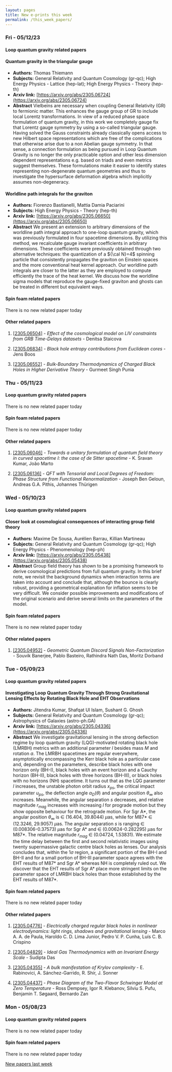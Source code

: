 ```yaml
---
layout: pages
title: New e-prints this week
permalink: /this_week_papers/
---
```




### Fri - 05/12/23

#### Loop quantum gravity related papers

#### **Quantum gravity in the triangular gauge**
 - **Authors:** Thomas Thiemann
 - **Subjects:** General Relativity and Quantum Cosmology (gr-qc); High Energy Physics - Lattice (hep-lat); High Energy Physics - Theory (hep-th)
 - **Arxiv link:** [https://arxiv.org/abs/2305.06724](https://arxiv.org/abs/2305.06724)
 - **Abstract**
 Vielbeins are necessary when coupling General Relativity (GR) to fermionic matter. This enhances the gauge group of GR to include local Lorentz transformations. In view of a reduced phase space formulation of quantum gravity, in this work we completely gauge fix that Lorentz gauge symmetry by using a so-called triangular gauge. Having solved the Gauss constraints already classically opens access to new Hilbert space representations which are free of the complications that otherwise arise due to a non Abelian gauge symmetry. In that sense, a connection formulation as being pursued in Loop Quantum Gravity is no longer the only practicable option and other less dimension dependent representations e.g. based on triads and even metrics suggest themselves. These formulations make it easier to identify states representing non-degenerate quantum geometries and thus to investigate the hypersurface deformation algebra which implicitly assumes non-degeneracy. 

#### **Worldline path integrals for the graviton**
 - **Authors:** Fiorenzo Bastianelli, Mattia Damia Paciarini
 - **Subjects:** High Energy Physics - Theory (hep-th)
 - **Arxiv link:** [https://arxiv.org/abs/2305.06650](https://arxiv.org/abs/2305.06650)
 - **Abstract**
 We present an extension to arbitrary dimensions of the worldline path integral approach to one-loop quantum gravity, which was previously formulated in four spacetime dimensions. By utilizing this method, we recalculate gauge invariant coefficients in arbitrary dimensions. These coefficients were previously obtained through two alternative techniques: the quantization of a ${\cal N}=4$ spinning particle that consistently propagates the graviton on Einstein spaces and the more conventional heat kernel approach. Our worldline path integrals are closer to the latter as they are employed to compute efficiently the trace of the heat kernel. We discuss how the worldline sigma models that reproduce the gauge-fixed graviton and ghosts can be treated in different but equivalent ways. 

#### Spin foam related papers

There is no new related paper today 



#### Other related papers

1. [[2305.06504]](https://arxiv.org/abs/2305.06504) - *Effect of the cosmological model on LIV constraints from GRB Time-Delays  datasets* - Denitsa Staicova

1. [[2305.06834]](https://arxiv.org/abs/2305.06834) - *Black hole entropy contributions from Euclidean cores* - Jens Boos

1. [[2305.06552]](https://arxiv.org/abs/2305.06552) - *Bulk-Boundary Thermodynamics of Charged Black Holes in Higher Derivative  Theory* - Gurmeet Singh Punia



### Thu - 05/11/23

#### Loop quantum gravity related papers

There is no new related paper today 

#### Spin foam related papers

There is no new related paper today 



#### Other related papers

1. [[2305.06046]](https://arxiv.org/abs/2305.06046) - *Towards a unitary formulation of quantum field theory in curved  spacetime I: the case of de Sitter spacetime* - K. Sravan Kumar, João Marto

1. [[2305.06136]](https://arxiv.org/abs/2305.06136) - *QFT with Tensorial and Local Degrees of Freedom: Phase Structure from  Functional Renormalization* - Joseph Ben Geloun, Andreas G.A. Pithis, Johannes Thürigen



### Wed - 05/10/23

#### Loop quantum gravity related papers

#### **Closer look at cosmological consequences of interacting group field  theory**
 - **Authors:** Maxime De Sousa, Aurélien Barrau, Killian Martineau
 - **Subjects:** General Relativity and Quantum Cosmology (gr-qc); High Energy Physics - Phenomenology (hep-ph)
 - **Arxiv link:** [https://arxiv.org/abs/2305.05438](https://arxiv.org/abs/2305.05438)
 - **Abstract**
 Group field theory has shown to be a promising framework to derive cosmological predictions from full quantum gravity. In this brief note, we revisit the background dynamics when interaction terms are taken into account and conclude that, although the bounce is clearly robust, providing a geometrical explanation for inflation seems to be very difficult. We consider possible improvements and modifications of the original scenario and derive several limits on the parameters of the model. 

#### Spin foam related papers

There is no new related paper today 



#### Other related papers

1. [[2305.04952]](https://arxiv.org/abs/2305.04952) - *Geometric Quantum Discord Signals Non-Factorization* - Souvik Banerjee, Pablo Basteiro, Rathindra Nath Das, Moritz Dorband



### Tue - 05/09/23

#### Loop quantum gravity related papers

#### **Investigating Loop Quantum Gravity Through Strong Gravitational Lensing  Effects by Rotating Black Hole and EHT Observations**
 - **Authors:** Jitendra Kumar, Shafqat Ul Islam, Sushant G. Ghosh
 - **Subjects:** General Relativity and Quantum Cosmology (gr-qc); Astrophysics of Galaxies (astro-ph.GA)
 - **Arxiv link:** [https://arxiv.org/abs/2305.04336](https://arxiv.org/abs/2305.04336)
 - **Abstract**
 We investigate gravitational lensing in the strong deflection regime by loop quantum gravity (LQG)-motivated rotating black hole (LMRBH) metrics with an additional parameter $l$ besides mass $M$ and rotation $a$. The LMRBH spacetimes are regular everywhere, asymptotically encompassing the Kerr black hole as a particular case and, depending on the parameters, describe black holes with one horizon only (BH-I), black holes with an event horizon and a Cauchy horizon (BH-II), black holes with three horizons (BH-III), or black holes with no horizons (NH) spacetime. It turns out that as the LQG parameter $l$ increases, the unstable photon orbit radius $x_{ps}$, the critical impact parameter $u_{ps}$, the deflection angle $\alpha_D(\theta)$ and angular position $\theta_{\infty}$ also increases. Meanwhile, the angular separation $s$ decreases, and relative magnitude $r_{mag}$ increases with increasing $l$ for prograde motion but they show opposite behaviour for the retrograde motion. For Sgr A*, the angular position $\theta_{\infty}$ is $\in$ (16.404, 39.8044) $\mu$as, while for M87* $\in$ (12.3246, 29.9057) $\mu$as. The angular separation $s$ is ranging $\in$ (0.008306-0.37573) $\mu$as for Sgr A* and $\in$ (0.00624-0.282295) $\mu$as for M87*. The relative magnitude $r_{mag}$ $\in$ (0.04724, 1.53831). We estimate the time delay between the first and second relativistic images using twenty supermassive galactic centre black holes as lenses. Our analysis concludes that, within the $1 \sigma$ region, a significant portion of the BH-I and BH-II and for a small portion of BH-III parameter space agrees with the EHT results of M87* and Sgr A* whereas NH is completely ruled out. We discover that the EHT results of Sgr A* place more stringent limits on the parameter space of LMRBH black holes than those established by the EHT results of M87*. 

#### Spin foam related papers

There is no new related paper today 



#### Other related papers

1. [[2305.04776]](https://arxiv.org/abs/2305.04776) - *Electrically charged regular black holes in nonlinear electrodynamics:  light rings, shadows and gravitational lensing* - Marco A. A. de Paula, Haroldo C. D. Lima Junior, Pedro V. P. Cunha, Luís C. B. Crispino

1. [[2305.04829]](https://arxiv.org/abs/2305.04829) - *Ideal Gas Thermodynamics with an Invariant Energy Scale* - Sudipta Das

1. [[2305.04355]](https://arxiv.org/abs/2305.04355) - *A bulk manifestation of Krylov complexity* - E. Rabinovici, A. Sánchez-Garrido, R. Shir, J. Sonner

1. [[2305.04437]](https://arxiv.org/abs/2305.04437) - *Phase Diagram of the Two-Flavor Schwinger Model at Zero Temperature* - Ross Dempsey, Igor R. Klebanov, Silviu S. Pufu, Benjamin T. Søgaard, Bernardo Zan



### Mon - 05/08/23

#### Loop quantum gravity related papers

There is no new related paper today 

#### Spin foam related papers

There is no new related paper today 




[New papers last week]({{site.url}}/archived/weekly/pre-prints/2023/05/08/archived_weekly_papers.html)